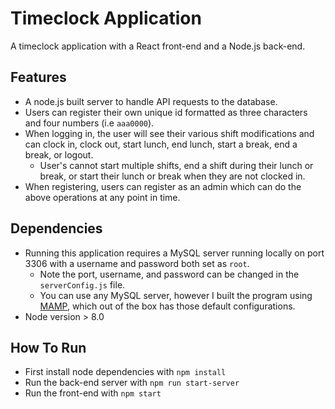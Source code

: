 # Timeclock Application
A timeclock application with a React front-end and a Node.js back-end.

## Features
* A node.js built server to handle API requests to the database.
* Users can register their own unique id formatted as three characters and four numbers (i.e `aaa0000`).
* When logging in, the user will see their various shift modifications and can clock in, clock out, start lunch, end lunch, start a break, end a break, or logout.
  * User's cannot start multiple shifts, end a shift during their lunch or break, or start their lunch or break when they are not clocked in.
* When registering, users can register as an admin which can do the above operations at any point in time.

## Dependencies
* Running this application requires a MySQL server running locally on port 3306 with a username and password both set as `root`.
  * Note the port, username, and password can be changed in the `serverConfig.js` file.
  * You can use any MySQL server, however I built the program using [MAMP](https://www.mamp.info/en/), which out of the box has those default configurations.
* Node version > 8.0

## How To Run
* First install node dependencies with `npm install`
* Run the back-end server with `npm run start-server`
* Run the front-end with `npm start`
